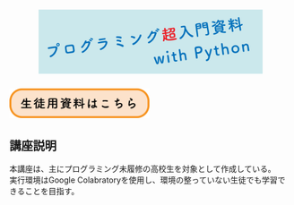<div align="center">
  <h1>
  <img src="./image/title.png" width="400px">
  </h1>
</div>

<a href="https://colab.research.google.com/github/taikis/introducting-python/blob/main/google-colab/lecture.ipynb">
  <img src="./image/botton.png" width="250px">
</a>


## 講座説明

本講座は、主にプログラミング未履修の高校生を対象として作成している。  
実行環境はGoogle Colabratoryを使用し、環境の整っていない生徒でも学習できることを目指す。
